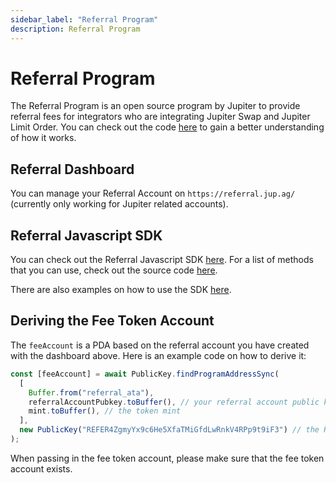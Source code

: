 ```yaml
---
sidebar_label: "Referral Program"
description: Referral Program
---
```


# Referral Program

The Referral Program is an open source program by Jupiter to provide referral fees for integrators who are integrating Jupiter Swap and Jupiter Limit Order. You can check out the code [here](https://github.com/TeamRaccoons/referral) to gain a better understanding of how it works.

## Referral Dashboard

You can manage your Referral Account on `https://referral.jup.ag/` (currently only working for Jupiter related accounts).

## Referral Javascript SDK

You can check out the Referral Javascript SDK [here](https://www.npmjs.com/package/@jup-ag/referral-sdk). For a list of methods that you can use, check out the source code [here](https://github.com/TeamRaccoons/referral/blob/main/packages/sdk/src/referral.ts).

There are also examples on how to use the SDK [here](https://github.com/TeamRaccoons/referral/tree/main/example).

## Deriving the Fee Token Account

The `feeAccount` is a PDA based on the referral account you have created with the dashboard above. Here is an example code on how to derive it:

```js
const [feeAccount] = await PublicKey.findProgramAddressSync(
  [
    Buffer.from("referral_ata"),
    referralAccountPubkey.toBuffer(), // your referral account public key
    mint.toBuffer(), // the token mint
  ],
  new PublicKey("REFER4ZgmyYx9c6He5XfaTMiGfdLwRnkV4RPp9t9iF3") // the Referral Program
);
```

When passing in the fee token account, please make sure that the fee token account exists.
